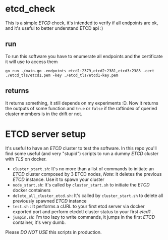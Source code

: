 # etcd_check
This is a simple _ETCD_ check, it's intended to verify if all endpoints are ok, and it's useful to better understand ETCD api :)

## run

To run this software you have to enumerate all endpoints and the certificate it will use to access them

`go run ./main.go -endpoints etcd1:2379,etcd2:2381,etcd3:2383 -cert ./etcd_tls/etcd1.pem -key ./etcd_tls/etcd1-key.pem`

## returns

It returns something, it still depends on my experiments :D.
Now it returns the outputs of some function and `true` or `false` if the raftindex of queried cluster members is in the drift or not.

# ETCD server setup

It's useful to have an _ETCD_ cluster to test the software. In this repo you'll find some useful (and very "stupid") scripts to run a dummy _ETCD_ cluster with _TLS_ on docker.

 * `cluster_start.sh`: It's no more than a list of commands to initiate an _ETCD_ cluster composed by 3 ETCD nodes, *Note*: it deletes the previous _ETCD_ instance. Use it to spawn your cluster
 * `node_start.sh`: It's called by `cluster_start.sh` to initiate the _ETCD_ docker containers
 * `delete_all_cluster_etcd.sh`: It's called by `cluster_start.sh` to delete all previously spawned _ETCD_ instance
 * `test.sh` : It performs a cURL to your first etcd server via docker exported port and perform etcdctl cluster status to your first _etcd1_ .
 * `jumpin.sh`: I'm too lazy to write commands, it jumps in the first _ETCD_ container, it's very dumb.
 
Please *DO NOT USE* this scripts in production.
